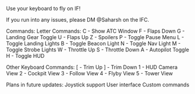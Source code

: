 Use your keyboard to fly on IF!

If you run into any issues, please DM @Saharsh on the IFC.

Commands:
Letter Commands:
C - Show ATC Window
F - Flaps Down
G - Landing Gear Toggle
U - Flaps Up
Z - Spoilers
P - Toggle Pause Menu
L - Toggle Landing Lights
B - Toggle Beacon Light
N - Toggle Nav Light
M - Toggle Strobe Lights
W - Throttle Up
S - Throttle Down
A - Autopilot Toggle
H - Toggle HUD

Other Keyboard Commands:
	[ - Trim Up
	] - Trim Down
	1 - HUD Camera View
	2 - Cockpit View
	3 - Follow View
	4 - Flyby View
	5 - Tower View

Plans in future updates:
	Joystick support
	User interface
	Custom commands

